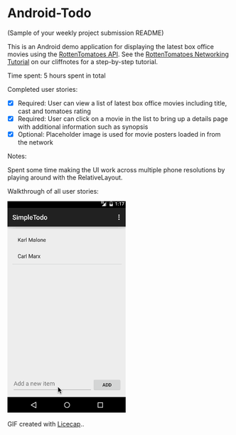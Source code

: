 # Android-Todo

(Sample of your weekly project submission README)

This is an Android demo application for displaying the latest box office movies using the [RottenTomatoes API](http://www.rottentomatoes.com/). See the [RottenTomatoes Networking Tutorial](http://guides.thecodepath.com/android/RottenTomatoes-Networking-Tutorial) on our cliffnotes for a step-by-step tutorial.

Time spent: 5 hours spent in total

Completed user stories:

* [x] Required: User can view a list of latest box office movies including title, cast and tomatoes rating
* [x] Required: User can click on a movie in the list to bring up a details page with additional information such as synopsis
* [x] Optional: Placeholder image is used for movie posters loaded in from the network

Notes:

Spent some time making the UI work across multiple phone resolutions by playing around with the RelativeLayout.

Walkthrough of all user stories:

![Video Walkthrough](todoExample.gif)

GIF created with [Licecap](http://www.cockos.com/licecap/)..
